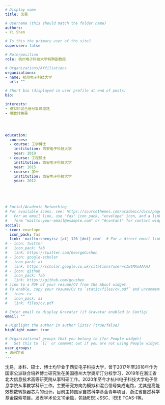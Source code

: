 ```yaml
---
# Display name
title: 沈易

# Username (this should match the folder name)
authors:
- Yi Shen

# Is this the primary user of the site?
superuser: false

# Role/position
role: 杭州电子科技大学特聘副教授

# Organizations/Affiliations
organizations:
- name: 杭州电子科技大学
  url: ""

# Short bio (displayed in user profile at end of posts)
bio: 

interests:
- 模拟和混合信号集成电路
- 模数转换器




education:
  courses:
  - course: 工学博士
    institution: 西安电子科技大学
    year: 2019
  - course: 工程硕士
    institution: 西安电子科技大学
    year: 2015
  - course: 学士
    institution: 西安电子科技大学
    year: 2012





# Social/Academic Networking
# For available icons, see: https://sourcethemes.com/academic/docs/page-builder/#icons
#   For an email link, use "fas" icon pack, "envelope" icon, and a link in the
#   form "mailto:your-email@example.com" or "#contact" for contact widget.
social:
- icon: envelope
  icon_pack: fas
  link: 'mailto:shenyisz [at] 126 [dot] com'  # For a direct email link, use "mailto:test@example.org".
# - icon: twitter
#   icon_pack: fab
#   link: https://twitter.com/GeorgeCushen
# - icon: google-scholar
#   icon_pack: ai
#   link: https://scholar.google.co.uk/citations?user=sIwtMXoAAAAJ
# - icon: github
#   icon_pack: fab
#   link: https://github.com/gcushen
# Link to a PDF of your resume/CV from the About widget.
# To enable, copy your resume/CV to `static/files/cv.pdf` and uncomment the lines below.
# - icon: cv
#   icon_pack: ai
#   link: files/cv.pdf

# Enter email to display Gravatar (if Gravatar enabled in Config)
email: ""

# Highlight the author in author lists? (true/false)
highlight_name: true

# Organizational groups that you belong to (for People widget)
#   Set this to `[]` or comment out if you are not using People widget.
user_groups:
- 访问学者
---
```


沈易，本科、硕士、博士均毕业于西安电子科技大学，曾于2017年至2018年作为国家公派联合培养博士研究生在美国德州大学奥斯汀分校学习，2019年在浙江省北大信息技术高等研究院从事科研工作。2020年至今才杭州电子科技大学电子信息学院从事教学科研工作。主要研究方向为模拟和混合信号集成电路，尤其是高能效模数转换器芯片的设计。目前主持国家自然科学基金青年项目、浙江省自然科学基金探索项目。发表学术论文10余篇，包括IEEE JSSC、IEEE TCAS-I等。
